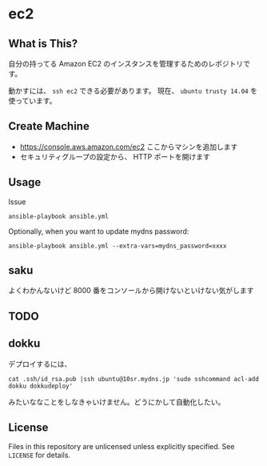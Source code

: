 ec2
====


What is This?
------------

自分の持ってる Amazon EC2 のインスタンスを管理するためのレポジトリです。

動かすには、 `ssh ec2` できる必要があります。
現在、 `ubuntu trusty 14.04` を使っています。


Create Machine
-----------

* https://console.aws.amazon.com/ec2 ここからマシンを追加します
* セキュリティグループの設定から、 HTTP ポートを開けます


Usage
-----

Issue

    ansible-playbook ansible.yml

Optionally, when you want to update mydns password:

    ansible-playbook ansible.yml --extra-vars=mydns_password=xxxx



saku
----

よくわかんないけど 8000 番をコンソールから開けないといけない気がします

TODO
----


dokku
-----

デプロイするには、

    cat .ssh/id_rsa.pub |ssh ubuntu@10sr.mydns.jp 'sudo sshcommand acl-add dokku dokkudeploy'

みたいななことをしなきゃいけません。どうにかして自動化したい。


License
-------

Files in this repository are unlicensed unless explicitly specified.
See `LICENSE` for details.
